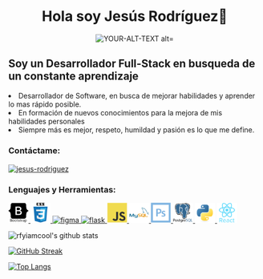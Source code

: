 <div id="header" align="center">

##                            <h1 class="text-center d-flex"> Hola soy Jesús Rodríguez👋 </h1>
 </div>

<div id="header" align="center">
<picture class="w-25">
 <source media="(prefers-color-scheme: dark) alt="bootstrap" width="400" height="400"" srcset="https://github.com/jesuse2r/jesuse2r/assets/119432601/771a4b21-8f8e-45ad-95b8-c45334babe98">
 <source media="(prefers-color-scheme: light) alt="bootstrap" width="400" height="400"" srcset="https://github.com/jesuse2r/jesuse2r/assets/119432601/771a4b21-8f8e-45ad-95b8-c45334babe98">
 <img alt="YOUR-ALT-TEXT alt="bootstrap" width="400" height="400" " src="https://github.com/jesuse2r/jesuse2r/assets/119432601/771a4b21-8f8e-45ad-95b8-c45334babe98">
  
</picture>
 </div>
 


## Soy un Desarrollador Full-Stack en busqueda de un constante aprendizaje
<li>Desarrollador de Software, en busca de mejorar habilidades y aprender lo mas rápido posible.</li>
  <li> En formación de nuevos conocimientos para la mejora de mis habilidades personales</li>
<li>Siempre más es mejor, respeto, humildad y pasión es lo que me define.</li>
<h3 align="left">Contáctame:</h3>
<p align="left">
<a href="https://linkedin.com/in/jesus-rodriguez-62a28316b/" target="blank"><img align="center" src="https://raw.githubusercontent.com/rahuldkjain/github-profile-readme-generator/master/src/images/icons/Social/linked-in-alt.svg" alt="jesus-rodriguez" height="30" width="40" /></a>
</p>



<h3 align="left">Lenguajes y Herramientas:</h3>
<p align="left"> <a href="https://getbootstrap.com" target="_blank" rel="noreferrer"> <img src="https://raw.githubusercontent.com/devicons/devicon/master/icons/bootstrap/bootstrap-plain-wordmark.svg" alt="bootstrap" width="40" height="40"/> </a> <a href="https://www.w3schools.com/css/" target="_blank" rel="noreferrer"> <img src="https://raw.githubusercontent.com/devicons/devicon/master/icons/css3/css3-original-wordmark.svg" alt="css3" width="40" height="40"/> </a> <a href="https://www.figma.com/" target="_blank" rel="noreferrer"> <img src="https://www.vectorlogo.zone/logos/figma/figma-icon.svg" alt="figma" width="40" height="40"/> </a> <a href="https://flask.palletsprojects.com/" target="_blank" rel="noreferrer"> <img src="https://www.vectorlogo.zone/logos/pocoo_flask/pocoo_flask-icon.svg" alt="flask" width="40" height="40"/> </a>  <a href="https://developer.mozilla.org/en-US/docs/Web/JavaScript" target="_blank" rel="noreferrer"> <img src="https://raw.githubusercontent.com/devicons/devicon/master/icons/javascript/javascript-original.svg" alt="javascript" width="40" height="40"/> </a> <a href="https://www.mysql.com/" target="_blank" rel="noreferrer"> <img src="https://raw.githubusercontent.com/devicons/devicon/master/icons/mysql/mysql-original-wordmark.svg" alt="mysql" width="40" height="40"/> </a> <a href="https://www.photoshop.com/en" target="_blank" rel="noreferrer"> <img src="https://raw.githubusercontent.com/devicons/devicon/master/icons/photoshop/photoshop-line.svg" alt="photoshop" width="40" height="40"/> </a> <a href="https://www.postgresql.org" target="_blank" rel="noreferrer"> <img src="https://raw.githubusercontent.com/devicons/devicon/master/icons/postgresql/postgresql-original-wordmark.svg" alt="postgresql" width="40" height="40"/> </a> <a href="https://www.python.org" target="_blank" rel="noreferrer"> <img src="https://raw.githubusercontent.com/devicons/devicon/master/icons/python/python-original.svg" alt="python" width="40" height="40"/> </a> <a href="https://reactjs.org/" target="_blank" rel="noreferrer"> <img src="https://raw.githubusercontent.com/devicons/devicon/master/icons/react/react-original-wordmark.svg" alt="react" width="40" height="40"/> </a> </p>


![rfyiamcool's github stats](https://github-readme-stats-git-masterrstaa-rickstaa.vercel.app/api?username=jesuse2r&show_icons=true&count_private=true&line_height=40&hide_border=true&theme=tokyonight)



[![GitHub Streak](http://github-readme-streak-stats.herokuapp.com?user=jesuse2r&theme=tokyonight&locale=es)](https://git.io/streak-stats)

[![Top Langs](https://github-readme-stats.vercel.app/api/top-langs/?username=jesuse2r&theme=tokyonight)](https://github.com/anuraghazra/github-readme-stats)





